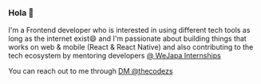 ### Hola 👋
  
  I'm a Frontend developer who is interested in using different tech tools as long as the internet exist😄 and I'm passionate about building things that works on web & mobile       (React & React Native) and also contributing to the tech ecosystem by mentoring developers [@ WeJapa Internships](https://www.wejapa.com/)
  
  You can reach out to me through [DM @thecodezs](https://twitter.com/thecodezs)
